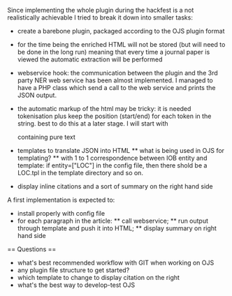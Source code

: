 Since implementing the whole plugin during the hackfest is a not realistically achievable I tried to break it down into smaller tasks:

* create a barebone plugin, packaged according to the OJS plugin format

* for the time being the enriched HTML will not be stored (but will need to be done in the long run) meaning that every time a journal paper is viewed the automatic extraction will be performed

* webservice hook: the communication between the plugin and the 3rd party NER web service has been almost implemented. I managed to have a PHP class which send a call to the web service and prints the JSON output.

* the automatic markup of the html may be tricky: it is needed tokenisation plus keep the position (start/end) for each token in the string. best to do this at a later stage. I will start with <p/> containing pure text

* templates to translate JSON into HTML
** what is being used in OJS for templating?
** with 1 to 1 correspondence between IOB entity and template: if entity=["LOC"] in the config file, then there shold be a LOC.tpl in the template directory and so on.

* display inline citations and a sort of summary on the right hand side

A first implementation is expected to:
* install properly with config file
* for each paragraph in the article:
** call webservice;
** run output through template and push it into HTML;
** display summary on right hand side

== Questions ==
* what's best recommended workflow with GIT when working on OJS
* any plugin file structure to get started?
* which template to change to display citation on the right
* what's the best way to develop-test OJS